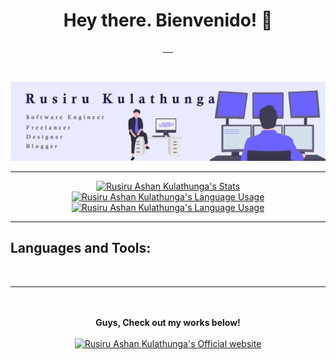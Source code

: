 <h1 align="center">Hey there. Bienvenido! 👋</h1>


<p align="center">
  <a href="https://wa.me/94786794814"> 
    <img src="https://img.shields.io/badge/WhatsApp-25D366?style=for-the-badge&logo=whatsapp&logoColor=white" alt="">
  </a>
  <a href="https://www.facebook.com/rusiru.alvin97"> 
    <img src="https://img.shields.io/badge/Facebook-1877F2?style=for-the-badge&logo=facebook&logoColor=white" alt="">
  </a>
  <a href="https://twitter.com/alvin___97">
    <img src="https://img.shields.io/badge/Twitter-1DA1F2?style=for-the-badge&logo=twitter&logoColor=white" alt="">
  </a>
  <a href="https://www.instagram.com/alvinz97/">
    <img src="https://img.shields.io/badge/Instagram-E4405F?style=for-the-badge&logo=instagram&logoColor=white" alt="">
  </a>
  <a href="https://www.linkedin.com/in/rusiru-kulathunga/">
    <img src="https://img.shields.io/badge/-Linkedin-blue?style=for-the-badge&logo=Linkedin" alt="">
  </a>
</p>

<p align="center">
<img src="http://estruyf-github.azurewebsites.net/api/VisitorHit?user=alvinz97&repo=alvinz97-visitors-badge&countColorcountColor&countColor=%237B1E7A" alt="">
<img src="https://img.shields.io/github/followers/alvinz97?logo=GitHub&style=for-the-badge" alt="">
</p>



<p align="center">

  <img src="https://raw.githubusercontent.com/alvinz97/alvinz97/master/banner_new.png" alt="banner that says Rusiru Kulathunga - Software Engineer, Freelancer, Designer and Blogger alongside a cartoon illustration of Rusiru Kulathunga ">

---


<p align="center" style="border: 2px; border-color: #000">

  <a href="https://github.com/alvinz97" class="rich-diff-level-one">
    <img src="https://github-readme-stats.anuraghazra1.vercel.app/api?username=alvinz97&show_icons=true&include_all_commits=true&theme=radical&count_private=true" alt="Rusiru Ashan Kulathunga's Stats" >
  </a>

  <a href="https://github.com/alvinz97" class="rich-diff-level-one">
    <img src="https://github-readme-stats.anuraghazra1.vercel.app/api/top-langs/?username=alvinz97&layout=compact&theme=radical" alt="Rusiru Ashan Kulathunga's Language Usage" >
  </a>

  <a href="https://github.com/alvinz97" class="rich-diff-level-one">
    <img src="http://github-readme-streak-stats.herokuapp.com?user=alvinz97&theme=dark-smoky" alt="Rusiru Ashan Kulathunga's Language Usage" >
  </a>

---
</p>

## Languages and Tools:


<p align="center">
  <img src="https://img.shields.io/badge/HTML-239120?style=for-the-badge&logo=html5&logoColor=white" alt="">
  <img src="https://img.shields.io/badge/JavaScript-F7DF1E?style=for-the-badge&logo=javascript&logoColor=black" alt="">
  <img src="https://img.shields.io/badge/CSS3-1572B6?style=for-the-badge&logo=css3&logoColor=white" alt="">
  <img src="https://img.shields.io/badge/Sass-CC6699?style=for-the-badge&logo=sass&logoColor=white" alt="">
  <img src="https://img.shields.io/badge/TypeScript-007ACC?style=for-the-badge&logo=typescript&logoColor=white" alt="">
  <img src="https://img.shields.io/badge/Bootstrap-563D7C?style=for-the-badge&logo=bootstrap&logoColor=white" alt="">
  <img src="https://img.shields.io/badge/jQuery-0769AD?style=for-the-badge&logo=jquery&logoColor=white" alt="">
  <img src="https://img.shields.io/badge/C%23-239120?style=for-the-badge&logo=c-sharp&logoColor=white" alt="">
  <img src="https://img.shields.io/badge/.NET-5C2D91?style=for-the-badge&logo=.net&logoColor=white" alt="">
  <img src="https://img.shields.io/badge/PHP-777BB4?style=for-the-badge&logo=php&logoColor=white" alt="">
  <img src="https://img.shields.io/badge/Laravel-FF2D20?style=for-the-badge&logo=laravel&logoColor=white" alt="">
  <img src="https://img.shields.io/badge/Node.js-43853D?style=for-the-badge&logo=node.js&logoColor=white" alt="">
  <img src="https://img.shields.io/badge/Python-14354C?style=for-the-badge&logo=python&logoColor=white" alt="">
  <img src="https://img.shields.io/badge/React-20232A?style=for-the-badge&logo=react&logoColor=61DAFB" alt="">
  <img src="https://img.shields.io/badge/Angular-DD0031?style=for-the-badge&logo=angular&logoColor=white" alt="">
  <img src="https://img.shields.io/badge/Vue.js-35495E?style=for-the-badge&logo=vue.js&logoColor=4FC08D" alt="">
  <img src="https://img.shields.io/badge/MySQL-00000F?style=for-the-badge&logo=mysql&logoColor=white" alt="">
  <img src="https://img.shields.io/badge/GitLab-330F63?style=for-the-badge&logo=gitlab&logoColor=white" alt="">
  <img src="https://img.shields.io/badge/GitHub-100000?style=for-the-badge&logo=github&logoColor=white" alt="">
</p>

---

<p align="center">
  <br><br>
  <strong>Guys, Check out my works below!</strong>
  <br><br>
  <a href="http://rusiruofficial.com" target="_blank">
    <img src="https://img.icons8.com/fluent/50/000000/domain.png" alt="Rusiru Ashan Kulathunga's Official website" >
  </a>
</p>

